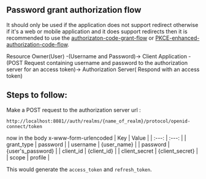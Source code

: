 ## Password grant authorization flow

It should only be used if the application does not support redirect otherwise if it's a web or mobile application and it does support redirects then it is recommended to use the [authorizaton-code-grant-flow](https://github.com/bertoxious/keycloak/tree/main/authorization-code-flow) or [PKCE-enhanced-authorization-code-flow](https://github.com/bertoxious/keycloak/tree/main/pkce-enhanced-authorization-code-flow).  

Resource Owner(User) -(Username and Password)-> Client Application -(POST Request containing username and password to the authorization server for an access token)-> Authorization Server( Respond with an access token)  

## Steps to follow:
Make a POST request to the authorization server url :
```
http://localhost:8081//auth/realms/{name_of_realm}/protocol/openid-connect/token
```

now in the body x-www-form-urlencoded
| Key | Value |
| :---: | :---: |
| grant_type | password |
| username | {user_name} |
| password | {user's_password} |
| client_id | {client_id} |
| client_secret | {client_secret} |
| scope | profile | 

This would generate the `access_token` and `refresh_token`.
